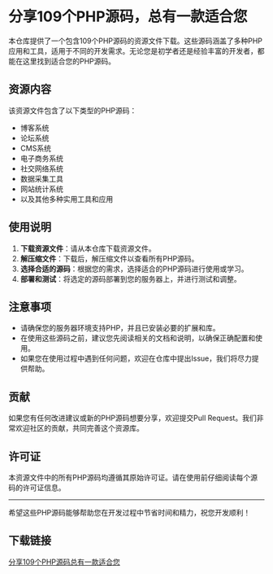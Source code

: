 # 分享109个PHP源码，总有一款适合您

本仓库提供了一个包含109个PHP源码的资源文件下载。这些源码涵盖了多种PHP应用和工具，适用于不同的开发需求。无论您是初学者还是经验丰富的开发者，都能在这里找到适合您的PHP源码。

## 资源内容

该资源文件包含了以下类型的PHP源码：
- 博客系统
- 论坛系统
- CMS系统
- 电子商务系统
- 社交网络系统
- 数据采集工具
- 网站统计系统
- 以及其他多种实用工具和应用

## 使用说明

1. **下载资源文件**：请从本仓库下载资源文件。
2. **解压缩文件**：下载后，解压缩文件以查看所有PHP源码。
3. **选择合适的源码**：根据您的需求，选择适合的PHP源码进行使用或学习。
4. **部署和测试**：将选定的源码部署到您的服务器上，并进行测试和调整。

## 注意事项

- 请确保您的服务器环境支持PHP，并且已安装必要的扩展和库。
- 在使用这些源码之前，建议您先阅读相关的文档和说明，以确保正确配置和使用。
- 如果您在使用过程中遇到任何问题，欢迎在仓库中提出Issue，我们将尽力提供帮助。

## 贡献

如果您有任何改进建议或新的PHP源码想要分享，欢迎提交Pull Request。我们非常欢迎社区的贡献，共同完善这个资源库。

## 许可证

本资源文件中的所有PHP源码均遵循其原始许可证。请在使用前仔细阅读每个源码的许可证信息。

---

希望这些PHP源码能够帮助您在开发过程中节省时间和精力，祝您开发顺利！

## 下载链接

[分享109个PHP源码总有一款适合您](https://pan.quark.cn/s/40e0d1525f7a)
